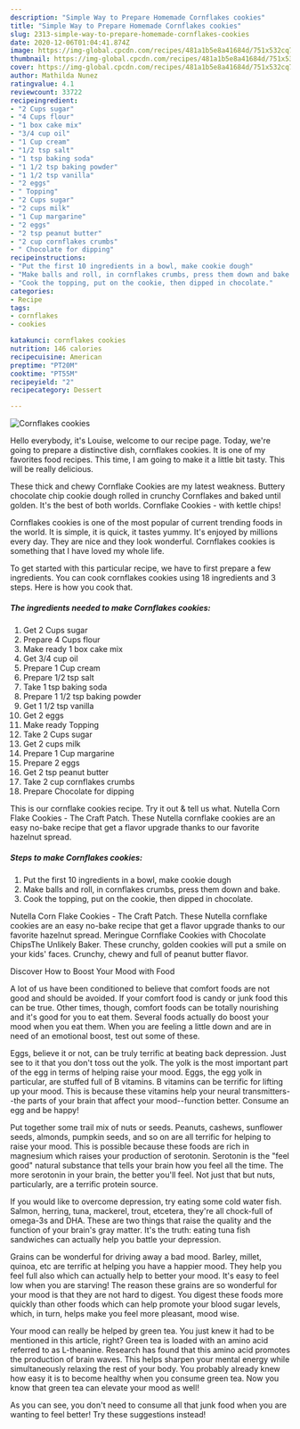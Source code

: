 ```yaml
---
description: "Simple Way to Prepare Homemade Cornflakes cookies"
title: "Simple Way to Prepare Homemade Cornflakes cookies"
slug: 2313-simple-way-to-prepare-homemade-cornflakes-cookies
date: 2020-12-06T01:04:41.874Z
image: https://img-global.cpcdn.com/recipes/481a1b5e8a41684d/751x532cq70/cornflakes-cookies-recipe-main-photo.jpg
thumbnail: https://img-global.cpcdn.com/recipes/481a1b5e8a41684d/751x532cq70/cornflakes-cookies-recipe-main-photo.jpg
cover: https://img-global.cpcdn.com/recipes/481a1b5e8a41684d/751x532cq70/cornflakes-cookies-recipe-main-photo.jpg
author: Mathilda Nunez
ratingvalue: 4.1
reviewcount: 33722
recipeingredient:
- "2 Cups sugar"
- "4 Cups flour"
- "1 box cake mix"
- "3/4 cup oil"
- "1 Cup cream"
- "1/2 tsp salt"
- "1 tsp baking soda"
- "1 1/2 tsp baking powder"
- "1 1/2 tsp vanilla"
- "2 eggs"
- " Topping"
- "2 Cups sugar"
- "2 cups milk"
- "1 Cup margarine"
- "2 eggs"
- "2 tsp peanut butter"
- "2 cup cornflakes crumbs"
- " Chocolate for dipping"
recipeinstructions:
- "Put the first 10 ingredients in a bowl, make cookie dough"
- "Make balls and roll, in cornflakes crumbs, press them down and bake."
- "Cook the topping, put on the cookie, then dipped in chocolate."
categories:
- Recipe
tags:
- cornflakes
- cookies

katakunci: cornflakes cookies 
nutrition: 146 calories
recipecuisine: American
preptime: "PT20M"
cooktime: "PT55M"
recipeyield: "2"
recipecategory: Dessert

---
```



![Cornflakes cookies](https://img-global.cpcdn.com/recipes/481a1b5e8a41684d/751x532cq70/cornflakes-cookies-recipe-main-photo.jpg)

Hello everybody, it's Louise, welcome to our recipe page. Today, we're going to prepare a distinctive dish, cornflakes cookies. It is one of my favorites food recipes. This time, I am going to make it a little bit tasty. This will be really delicious.

These thick and chewy Cornflake Cookies are my latest weakness. Buttery chocolate chip cookie dough rolled in crunchy Cornflakes and baked until golden. It&#39;s the best of both worlds. Cornflake Cookies - with kettle chips!

Cornflakes cookies is one of the most popular of current trending foods in the world. It is simple, it is quick, it tastes yummy. It's enjoyed by millions every day. They are nice and they look wonderful. Cornflakes cookies is something that I have loved my whole life.


To get started with this particular recipe, we have to first prepare a few ingredients. You can cook cornflakes cookies using 18 ingredients and 3 steps. Here is how you cook that.

<!--inarticleads1-->

##### The ingredients needed to make Cornflakes cookies:

1. Get 2 Cups sugar
1. Prepare 4 Cups flour
1. Make ready 1 box cake mix
1. Get 3/4 cup oil
1. Prepare 1 Cup cream
1. Prepare 1/2 tsp salt
1. Take 1 tsp baking soda
1. Prepare 1 1/2 tsp baking powder
1. Get 1 1/2 tsp vanilla
1. Get 2 eggs
1. Make ready  Topping
1. Take 2 Cups sugar
1. Get 2 cups milk
1. Prepare 1 Cup margarine
1. Prepare 2 eggs
1. Get 2 tsp peanut butter
1. Take 2 cup cornflakes crumbs
1. Prepare  Chocolate for dipping


This is our cornflake cookies recipe. Try it out &amp; tell us what. Nutella Corn Flake Cookies - The Craft Patch. These Nutella cornflake cookies are an easy no-bake recipe that get a flavor upgrade thanks to our favorite hazelnut spread. 

<!--inarticleads2-->

##### Steps to make Cornflakes cookies:

1. Put the first 10 ingredients in a bowl, make cookie dough
1. Make balls and roll, in cornflakes crumbs, press them down and bake.
1. Cook the topping, put on the cookie, then dipped in chocolate.


Nutella Corn Flake Cookies - The Craft Patch. These Nutella cornflake cookies are an easy no-bake recipe that get a flavor upgrade thanks to our favorite hazelnut spread. Meringue Cornflake Cookies with Chocolate ChipsThe Unlikely Baker. These crunchy, golden cookies will put a smile on your kids&#39; faces. Crunchy, chewy and full of peanut butter flavor. 

Discover How to Boost Your Mood with Food


A lot of us have been conditioned to believe that comfort foods are not good and should be avoided. If your comfort food is candy or junk food this can be true. Other times, though, comfort foods can be totally nourishing and it's good for you to eat them. Several foods actually do boost your mood when you eat them. When you are feeling a little down and are in need of an emotional boost, test out some of these.

Eggs, believe it or not, can be truly terrific at beating back depression. Just see to it that you don't toss out the yolk. The yolk is the most important part of the egg in terms of helping raise your mood. Eggs, the egg yolk in particular, are stuffed full of B vitamins. B vitamins can be terrific for lifting up your mood. This is because these vitamins help your neural transmitters--the parts of your brain that affect your mood--function better. Consume an egg and be happy!

Put together some trail mix of nuts or seeds. Peanuts, cashews, sunflower seeds, almonds, pumpkin seeds, and so on are all terrific for helping to raise your mood. This is possible because these foods are rich in magnesium which raises your production of serotonin. Serotonin is the "feel good" natural substance that tells your brain how you feel all the time. The more serotonin in your brain, the better you'll feel. Not just that but nuts, particularly, are a terrific protein source.

If you would like to overcome depression, try eating some cold water fish. Salmon, herring, tuna, mackerel, trout, etcetera, they're all chock-full of omega-3s and DHA. These are two things that raise the quality and the function of your brain's gray matter. It's the truth: eating tuna fish sandwiches can actually help you battle your depression. 

Grains can be wonderful for driving away a bad mood. Barley, millet, quinoa, etc are terrific at helping you have a happier mood. They help you feel full also which can actually help to better your mood. It's easy to feel low when you are starving! The reason these grains are so wonderful for your mood is that they are not hard to digest. You digest these foods more quickly than other foods which can help promote your blood sugar levels, which, in turn, helps make you feel more pleasant, mood wise.

Your mood can really be helped by green tea. You just knew it had to be mentioned in this article, right? Green tea is loaded with an amino acid referred to as L-theanine. Research has found that this amino acid promotes the production of brain waves. This helps sharpen your mental energy while simultaneously relaxing the rest of your body. You probably already knew how easy it is to become healthy when you consume green tea. Now you know that green tea can elevate your mood as well!

As you can see, you don't need to consume all that junk food when you are wanting to feel better! Try  these suggestions  instead!

